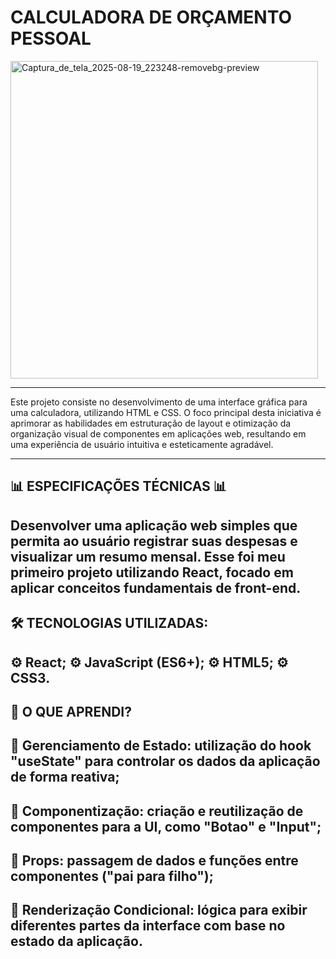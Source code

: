 # CALCULADORA DE ORÇAMENTO PESSOAL
<img width="492" height="508" alt="Captura_de_tela_2025-08-19_223248-removebg-preview" src="https://github.com/user-attachments/assets/64053782-93ee-4510-983a-a80680f8de1f" />


--------
Este projeto consiste no desenvolvimento de uma interface gráfica para uma calculadora, utilizando HTML e CSS. O foco principal desta iniciativa é aprimorar as habilidades em estruturação de layout e otimização da organização visual de componentes em aplicações web, resultando em uma experiência de usuário intuitiva e esteticamente agradável.

------
📊 **ESPECIFICAÇÕES TÉCNICAS** 📊
----
Desenvolver uma aplicação web simples que permita ao usuário registrar suas despesas e visualizar um resumo mensal. Esse foi meu primeiro projeto utilizando React, focado em aplicar conceitos fundamentais de front-end.
----
🛠️ TECNOLOGIAS UTILIZADAS:
----
⚙️ React;
⚙️ JavaScript (ES6+);
⚙️ HTML5;
⚙️ CSS3.
------
📑 O QUE APRENDI?
----
📌 Gerenciamento de Estado: utilização do hook "useState" para controlar os dados da aplicação de forma reativa;
----
📌 Componentização: criação e reutilização de componentes para a UI, como "Botao" e "Input";
----
📌 Props: passagem de dados e funções entre componentes ("pai para filho");
----
📌 Renderização Condicional: lógica para exibir diferentes partes da interface com base no estado da aplicação.
----



